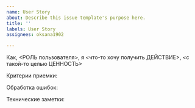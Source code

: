 ```yaml
---
name: User Story
about: Describe this issue template's purpose here.
title: ''
labels: User Story
assignees: oksana1902

---
```


Как, <РОЛЬ пользователя>, я <что-то хочу получить ДЕЙСТВИЕ>, <с такой-то целью ЦЕННОСТЬ>

Критерии приемки:

Обработка ошибок:

Технические заметки:
